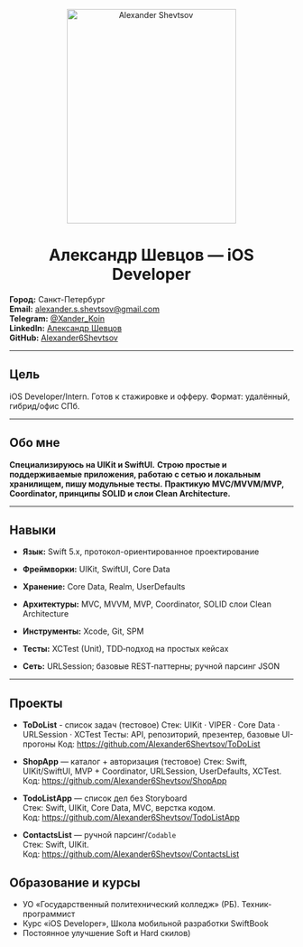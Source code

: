 <p align="center">
<img src="https://github.com/user-attachments/assets/97898e89-2bf1-476a-bf1c-271ada5a53ef" alt="Alexander Shevtsov" width="300" height="380">
</p>

<h1 align="center">Александр Шевцов — iOS Developer</h1>

**Город:** Санкт-Петербург  
**Email:** [alexander.s.shevtsov@gmail.com](mailto:alexander.s.shevtsov@gmail.com)  
**Telegram:** [@Xander_Koin](https://t.me/Xander_Koin)  
**LinkedIn:** [Александр Шевцов](https://www.linkedin.com/in/alexander-shevtsov)  
**GitHub:** [Alexander6Shevtsov](https://github.com/Alexander6Shevtsov)

---

## Цель
iOS Developer/Intern. Готов к стажировке и офферу. Формат: удалённый, гибрид/офис СПб.

---

## Обо мне

**Специализируюсь на UIKit и SwiftUI.** 
**Строю простые и поддерживаемые приложения, работаю с сетью и локальным хранилищем, пишу модульные тесты.** 
**Практикую MVC/MVVM/MVP, Coordinator, принципы SOLID и слои Clean Architecture.** 

---

## Навыки
- **Язык:** Swift 5.x, протокол-ориентированное проектирование  

- **Фреймворки:** UIKit, SwiftUI, Core Data

- **Хранение:** Core Data, Realm, UserDefaults

- **Архитектуры:** MVC, MVVM, MVP, Coordinator, SOLID слои Clean Architecture

- **Инструменты:**  Xcode, Git, SPM

- **Тесты:** XCTest (Unit), TDD‑подход на простых кейсах

- **Сеть:** URLSession; базовые REST‑паттерны; ручной парсинг JSON

---

 ## Проекты
- **ToDoList** - список задач (тестовое)
  Стек: UIKit · VIPER · Core Data · URLSession · XCTest
  Тесты: API, репозиторий, презентер, базовые UI-прогоны
  Код: https://github.com/Alexander6Shevtsov/ToDoList
 
- **ShopApp** — каталог + авторизация (тестовое)
  Стек: Swift, UIKit/SwiftUI, MVP + Coordinator, URLSession, UserDefaults, XCTest.    
  Код: https://github.com/Alexander6Shevtsov/ShopApp

- **TodoListApp** — список дел без Storyboard  
  Стек: Swift, UIKit, Core Data, MVC, верстка кодом.  
  Код: https://github.com/Alexander6Shevtsov/TodoListApp

- **ContactsList** — ручной парсинг/`Codable`  
  Стек: Swift, UIKit.  
  Код: https://github.com/Alexander6Shevtsov/ContactsList


## Образование и курсы
- УО «Государственный политехнический колледж» (РБ). Техник-программист  
- Курс «iOS Developer», Школа мобильной разработки SwiftBook
- Постоянное улучшение Soft и Hard скилов)














